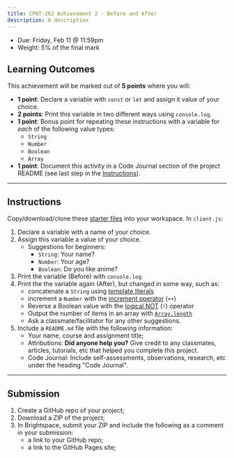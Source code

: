 ```yaml
---
title: CPNT-262 Achievement 2 - Before and After
description: A description
---
```

- Due: Friday, Feb 11 @ 11:59pm
- Weight: 5% of the final mark

## Learning Outcomes
This achievement will be marked out of **5 points** where you will:
- **1 point**: Declare a variable with `const` or `let` and assign it value of your choice.
- **2 points**: Print this variable in two different ways using `console.log`.
- **1 point**: Bonus point for repeating these instructions with a variable for _each_ of the following value types:
    - `String`
    - `Number`
    - `Boolean`
    - `Array`
- **1 point**: Document this activity in a Code Journal section of the project README (see last step in the [Instructions](#instructions)).

---

## Instructions
Copy/download/clone these [starter files](https://gist.github.com/acidtone/383cf362c923f5126ecb32621dc7c0d4) into your workspace. In `client.js`:
1. Declare a variable with a name of your choice.
2. Assign this variable a value of your choice.
    - Suggestions for beginners:
        - `String`: Your name?
        - `Number`: Your age?
        - `Boolean`: Do you like anime?
3. Print the variable (Before) with `console.log`.
4. Print the the variable again (After), but changed in some way, such as:
    - concatenate a `String` using [template literals](https://developer.mozilla.org/en-US/docs/Web/JavaScript/Reference/Template_literals)
    - increment a `Number` with the [increment operator](https://developer.mozilla.org/en-US/docs/Web/JavaScript/Reference/Operators/Increment) (`++`)
    - Reverse a Boolean value with the [logical NOT](https://developer.mozilla.org/en-US/docs/Web/JavaScript/Reference/Operators/Logical_NOT) (`!`) operator
    - Output the number of items in an array with [`Array.length`](https://developer.mozilla.org/en-US/docs/Web/JavaScript/Reference/Global_Objects/Array/length)
    - Ask a classmate/facilitator for any other suggestions.
5. Include a `README.md` file with the following information:
    - Your name, course and assignment title;
    - Attributions: **Did anyone help you?** Give credit to any classmates, articles, tutorials, etc that helped you complete this project.
    - Code Journal: Include self-assessments, observations, research, etc under the heading "Code Journal". 

---

## Submission
1. Create a GitHub repo of your project;
2. Download a ZIP of the project;
3. In Brightspace, submit your ZIP and include the following as a comment in your submission:
    - a link to your GitHub repo;
    - a link to the GitHub Pages site;